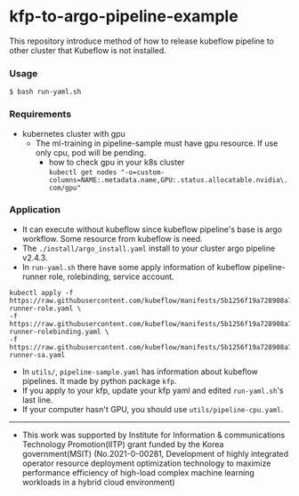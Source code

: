 # kfp-to-argo-pipeline-example
This repository introduce method of how to release kubeflow pipeline to other cluster that Kubeflow is not installed.

### Usage
```shell
$ bash run-yaml.sh
```

### Requirements
- kubernetes cluster with gpu
  - The ml-training in pipeline-sample must have gpu resource. If use only cpu, pod will be pending.    
    - how to check gpu in your k8s cluster    
    ```kubectl get nodes "-o=custom-columns=NAME:.metadata.name,GPU:.status.allocatable.nvidia\.com/gpu"```
  
### Application

- It can execute without kubeflow since kubeflow pipeline's base is argo workflow. Some resource from kubeflow is need.    
- The `./install/argo_install.yaml` install to your cluster argo pipeline v2.4.3. 
- In `run-yaml.sh` there have some apply information of kubeflow pipeline-runner role, rolebinding, service account.       

```
kubectl apply -f https://raw.githubusercontent.com/kubeflow/manifests/5b1256f19a728908a7245db7460c3f742b01fb1e/apps/pipeline/upstream/base/pipeline/pipeline-runner-role.yaml \
-f https://raw.githubusercontent.com/kubeflow/manifests/5b1256f19a728908a7245db7460c3f742b01fb1e/apps/pipeline/upstream/base/pipeline/pipeline-runner-rolebinding.yaml \ 
-f https://raw.githubusercontent.com/kubeflow/manifests/5b1256f19a728908a7245db7460c3f742b01fb1e/apps/pipeline/upstream/base/pipeline/pipeline-runner-sa.yaml
```

- In `utils/`, `pipeline-sample.yaml` has information about kubeflow pipelines. It made by python package `kfp`.    
- If you apply to your kfp, update your kfp yaml and edited `run-yaml.sh`'s last line.    
- If your computer hasn't GPU, you should use `utils/pipeline-cpu.yaml`.

---------------------
- This work was supported by Institute for Information & communications Technology Promotion(IITP) grant funded by the Korea government(MSIT) (No.2021-0-00281, Development of highly integrated operator resource deployment optimization technology to maximize performance efficiency of high-load complex machine learning workloads in a hybrid cloud environment)
